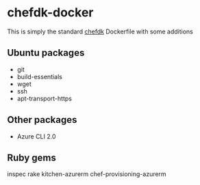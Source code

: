 # chefdk-docker

This is simply the standard [chefdk](https://github.com/chef/chef-dk) Dockerfile with some additions

## Ubuntu packages
- git
- build-essentials
- wget
- ssh
- apt-transport-https

## Other packages
- Azure CLI 2.0

## Ruby gems
inspec rake kitchen-azurerm chef-provisioning-azurerm
